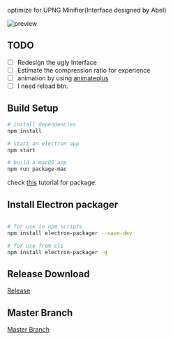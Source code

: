 optimize for UPNG Minifier(Interface designed by Abel)

![preview](https://raw.githubusercontent.com/MartinRGB/upng_tools_for_colleague/electron/art/v020.png)

## TODO

- [ ] Redesign the ugly Interface
- [ ] Estimate the compression ratio for experience
- [ ] animation by using [animateplus](https://github.com/bendc/animateplus)
- [ ] I need reload btn.

## Build Setup

``` bash
# install dependencies
npm install

# start an electron app
npm start

# build a macOS app
npm run package-mac
```

check [this](https://www.christianengvall.se/electron-packager-tutorial/) tutorial for package.

## Install Electron packager

``` bash

# for use in npm scripts
npm install electron-packager --save-dev

# for use from cli
npm install electron-packager -g

```

## Release Download

[Release](https://github.com/MartinRGB/upng_tools_for_colleague/releases)

## Master Branch

[Master Branch](https://github.com/MartinRGB/upng_tools_for_colleague/tree/master)

